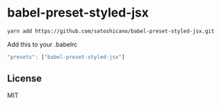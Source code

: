 # babel-preset-styled-jsx

```sh
yarn add https://github.com/satoshicano/babel-preset-styled-jsx.git
```

Add this to your .babelrc

```js
"presets": ["babel-preset-styled-jsx"]
```

## License

MIT
